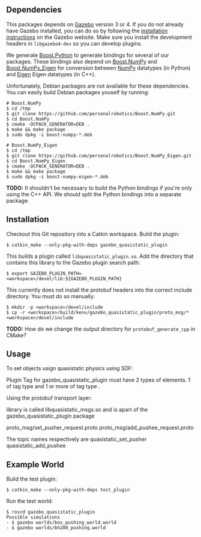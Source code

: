 Dependencies
------------
This packages depends on [Gazebo](http://gazebosim.org/) version 3 or 4. If you
do not already have Gazebo installed, you can do so by following the
[installation instructions](http://gazebosim.org/tutorials?tut=install&cat=get_started)
on the Gazebo website. Make sure you install the development headers in
`libgazebo4-dev` so you can develop plugins.

We generate [Boost.Python](www.boost.org/libs/python/doc/) to generate bindings
for several of our packages. These bindings also depend on
[Boost.NumPy](https://github.com/personalrobotics/Boost.NumPy) and
[Boost.NumPy_Eigen](https://github.com/personalrobotics/Boost.NumPy_Eigen) for
conversion between [NumPy](http://www.numpy.org/) datatypes (in Python) and
[Eigen](http://eigen.tuxfamily.org/) Eigen datatypes (in C++).

Unfortunately, Debian packages are not available for these dependencies.  You
can easily build Debian packages youself by running:
  
    # Boost.NumPy
    $ cd /tmp
    $ git clone https://github.com/personalrobotics/Boost.NumPy.git
    $ cd Boost.NumPy
    $ cmake -DCPACK_GENERATOR=DEB .
    $ make && make package
    $ sudo dpkg -i boost-numpy-*.deb
    
    # Boost.NumPy_Eigen
    $ cd /tmp
    $ git clone https://github.com/personalrobotics/Boost.NumPy_Eigen.git
    $ cd Boost.NumPy_Eigen
    $ cmake -DCPACK_GENERATOR=DEB .
    $ make && make package
    $ sudo dpkg -i boost-numpy-eigen-*.deb

**TODO:** It shouldn't be necessary to build the Python bindings if you're only using the C++ API. We should split the Python bindings into a separate package.

Installation
------------
Checkout this Git repository into a Catkin workspace. Build the plugin:

    $ catkin_make --only-pkg-with-deps gazebo_quasistatic_plugin

This builds a plugin called `libquasistatic_plugin.so`. Add the directory
that contains this library to the Gazebo plugin search path:

    $ export GAZEBO_PLUGIN_PATH=<workspace>/devel/lib:${GAZEBO_PLUGIN_PATH}

This currently does not install the protobuf headers into the correct
include directory. You must do so manually:

    $ mkdir -p <workspace>/devel/include
    $ cp -r <workspace>/build/kenv/gazebo_quasistatic_plugin/proto_msg/* <workspace>/devel/include
    
**TODO:** How do we change the output directory for `protobuf_generate_cpp` in CMake?

Usage
-----
To set objects usign quasistatic physics using SDF:

Plugin Tag for gazebo_quasistatic_plugin must have 2 types of elements. 1 of tag type <pusher> and 1 or more of tag type <pushee>. 

Using the protobuf transport layer:

library is called libquasistatic_msgs.so and is apart of the gazebo_quasistatic_plugin package

proto_msg/set_pusher_request.proto
proto_msg/add_pushee_request.proto

The topic names respectively are
quasistatic_set_pusher
quasistatic_add_pushee

Example World
-------------
Build the test plugin:

    $ catkin_make --only-pkg-with-deps test_plugin

Run the test world:

    $ roscd gazebo_quasistatic_plugin
    Possible simulations 
    - $ gazebo worlds/box_pushing_world.world
    - $ gazebo worlds/bh280_pushing.world

